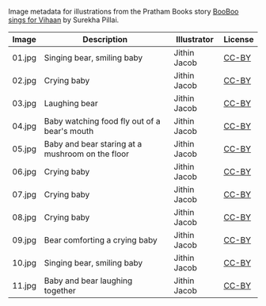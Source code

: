 Image metadata for illustrations from the Pratham Books story [BooBoo sings for Vihaan](https://storyweaver.org.in/stories/1583-booboo-sings-for-vihaan) by Surekha Pillai.

Image | Description | Illustrator | License
----- | ----------- | ----------- | -------
01.jpg | Singing bear, smiling baby | Jithin Jacob | [CC-BY](https://creativecommons.org/licenses/by/4.0/)
02.jpg | Crying baby | Jithin Jacob | [CC-BY](https://creativecommons.org/licenses/by/4.0/)
03.jpg | Laughing bear | Jithin Jacob | [CC-BY](https://creativecommons.org/licenses/by/4.0/)
04.jpg | Baby watching food fly out of a bear's mouth | Jithin Jacob | [CC-BY](https://creativecommons.org/licenses/by/4.0/)
05.jpg | Baby and bear staring at a mushroom on the floor | Jithin Jacob | [CC-BY](https://creativecommons.org/licenses/by/4.0/)
06.jpg | Crying baby | Jithin Jacob | [CC-BY](https://creativecommons.org/licenses/by/4.0/)
07.jpg | Crying baby | Jithin Jacob | [CC-BY](https://creativecommons.org/licenses/by/4.0/)
08.jpg | Crying baby | Jithin Jacob | [CC-BY](https://creativecommons.org/licenses/by/4.0/)
09.jpg | Bear comforting a crying baby | Jithin Jacob | [CC-BY](https://creativecommons.org/licenses/by/4.0/)
10.jpg | Singing bear, smiling baby | Jithin Jacob | [CC-BY](https://creativecommons.org/licenses/by/4.0/)
11.jpg | Baby and bear laughing together | Jithin Jacob | [CC-BY](https://creativecommons.org/licenses/by/4.0/)
